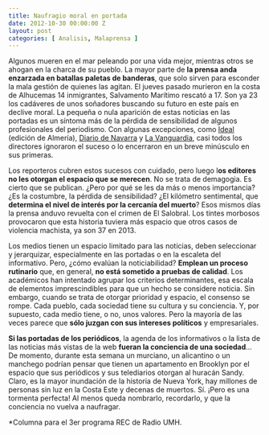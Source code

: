 ```yaml
---
title: Naufragio moral en portada
date: 2012-10-30 00:00:00 Z
layout: post
categories: [ Analisis, Malaprensa ]
---
```


Algunos mueren en el mar peleando por una vida mejor, mientras otros se ahogan en la charca de su pueblo. La mayor parte de **la prensa anda enzarzada en batallas paletas de banderas**, que solo sirven para esconder la mala gestión de quienes las agitan. El jueves pasado murieron en la costa de Alhucemas 14 inmigrantes, Salvamento Marítimo rescató a 17. Son ya 23 los cadáveres de unos soñadores buscando su futuro en este país en declive moral. La pequeña o nula aparición de estas noticias en las portadas es un síntoma más de la pérdida de sensibilidad de algunos profesionales del periodismo. Con algunas excepciones, como [Ideal](http://kiosko.net/es/2012-10-26/np/ideal_almeria.html "Portada") (edición de Almería), [Diario de Navarra](http://www.diariodenavarra.es/ "Portada") y [La Vanguardia](http://kiosko.net/es/2012-10-26/np/lavanguardia.html "Portada"), casi todos los directores ignoraron el suceso o lo encerraron en un breve minúsculo en sus primeras. 

Los reporteros cubren estos sucesos con cuidado, pero luego l**os editores no les otorgan el espacio que se merecen**. No se trata de demagogia. Es cierto que se publican. ¿Pero por qué se les da más o menos importancia? ¿Es la costumbre, la pérdida de sensibilidad? ¿El kilómetro sentimental, que **determina el nivel de interés por la cercanía del muerto**? Esos mismos días la prensa anduvo revuelta con el crimen de El Salobral. Los tintes morbosos provocaron que esta historia tuviera más espacio que otros casos de violencia machista, ya son 37 en 2013.

Los medios tienen un espacio limitado para las noticias, deben seleccionar y jerarquizar, especialmente en las portadas o en la escaleta del informativo. Pero, ¿cómo evalúan la noticiabilidad? **Emplean un proceso rutinario** que, en general, **no está sometido a pruebas de calidad**. Los académicos han intentado agrupar los criterios determinantes, esa escala de elementos imprescindibles para que un hecho se considere noticia. Sin embargo, cuando se trata de otorgar prioridad y espacio, el consenso se rompe. Cada pueblo, cada sociedad tiene su cultura y su conciencia. Y, por supuesto, cada medio tiene, o no, unos valores. Pero la mayoría de las veces parece que **sólo juzgan con sus intereses políticos** y empresariales. 

**Si las portadas de los periódicos**, la agenda de los informativos o la lista de las noticias más vistas de la web **fueran la conciencia de una sociedad**&#8230; De momento, durante esta semana un murciano, un alicantino o un manchego podrían pensar que tienen un apartamento en Brooklyn por el espacio que sus periódicos y sus telediarios otorgan al huracán Sandy. Claro, es la mayor inundación de la historia de Nueva York, hay millones de personas sin luz en la Costa Este y decenas de muertos. Sí. ¡Pero es una tormenta perfecta! Al menos queda nombrarlo, recordarlo, y que la conciencia no vuelva a naufragar.

*Columna para el 3er programa REC de Radio UMH.